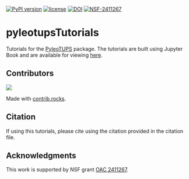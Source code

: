 
[![PyPI version](https://badge.fury.io/py/pyleotups.svg)](https://badge.fury.io/py/pyleotups)
[![license](https://img.shields.io/github/license/linkedearth/pyleotupsTutorials.svg)]()
[![DOI](https://zenodo.org/badge/869071109.svg)](https://doi.org/10.5281/zenodo.16923278)
[![NSF-2411267](https://img.shields.io/badge/NSF-2411267-blue.svg)](https://www.nsf.gov/awardsearch/showAward?AWD_ID=2411267)


# pyleotupsTutorials


Tutorials for the [PyleoTUPS](https://pyleotups.readthedocs.io/en/latest/) package. The tutorials are built using Jupyter Book and are available for viewing [here](https://linked.earth/pyleotupsTutorials/intro.html). 


## Contributors
<a href="https://github.com/LinkedEarth/pyleotupsTutorials/graphs/contributors">
  <img src="https://contrib.rocks/image?repo=LinkedEarth/pyleotupsTutorials" />
</a>

Made with [contrib.rocks](https://contrib.rocks).

## Citation

If using this tutorials, please cite using the citation provided in the citation file. 

## Acknowledgments

This work is supported by NSF grant [OAC 2411267](https://www.nsf.gov/awardsearch/showAward?AWD_ID=2411267&HistoricalAwards=false). 
